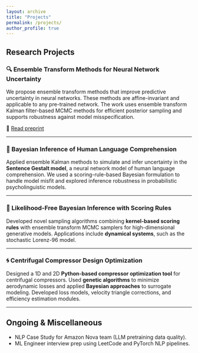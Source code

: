 ```yaml
---
layout: archive
title: "Projects"
permalink: /projects/
author_profile: true
---
```


## Research Projects

### 🔍 Ensemble Transform Methods for Neural Network Uncertainty
We propose ensemble transform methods that improve predictive uncertainty in neural networks. These methods are affine-invariant and applicable to any pre-trained network. The work uses ensemble transform Kalman filter-based MCMC methods for efficient posterior sampling and supports robustness against model misspecification.

📄 [Read preprint](https://arxiv.org/abs/2505.02590)

---

### 🧠 Bayesian Inference of Human Language Comprehension
Applied ensemble Kalman methods to simulate and infer uncertainty in the **Sentence Gestalt model**, a neural network model of human language comprehension. We used a scoring-rule-based Bayesian formulation to handle model misfit and explored inference robustness in probabilistic psycholinguistic models.

---

### 🧪 Likelihood-Free Bayesian Inference with Scoring Rules
Developed novel sampling algorithms combining **kernel-based scoring rules** with ensemble transform MCMC samplers for high-dimensional generative models. Applications include **dynamical systems**, such as the stochastic Lorenz-96 model.

---

### 🌀 Centrifugal Compressor Design Optimization
Designed a 1D and 2D **Python-based compressor optimization tool** for centrifugal compressors. Used **genetic algorithms** to minimize aerodynamic losses and applied **Bayesian approaches** to surrogate modeling. Developed loss models, velocity triangle corrections, and efficiency estimation modules.

---

## Ongoing & Miscellaneous

- NLP Case Study for Amazon Nova team (LLM pretraining data quality).
- ML Engineer interview prep using LeetCode and PyTorch NLP pipelines.
